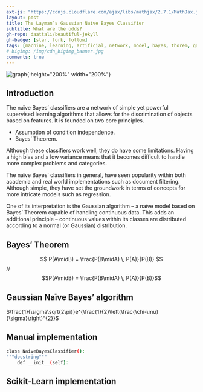 ```yaml
---
ext-js: "https://cdnjs.cloudflare.com/ajax/libs/mathjax/2.7.1/MathJax.js?config=TeX-MML-AM_CHTML"
layout: post
title: The Layman’s Gaussian Naïve Bayes Classifier
subtitle: What are the odds?
gh-repo: daattali/beautiful-jekyll
gh-badge: [star, fork, follow]
tags: [machine, learning, artificial, network, model, bayes, thorem, gauss]
# bigimg: /img/cdn_bigimg_banner.jpg
comments: true
---
```

<script src="https://polyfill.io/v3/polyfill.min.js?features=es6"></script>
<script id="MathJax-script" async src="https://cdn.jsdelivr.net/npm/mathjax@3/es5/tex-mml-chtml.js"></script>

<img id="cdn_census_area" src="/img/gaussian_header.png" alt="graph">{:height="200%" width="200%"}

## Introduction

The naïve Bayes’ classifiers are a network of simple yet powerful supervised learning algorithms that allows for the discrimination of objects based on features. It is founded on two core principles.

* Assumption of condition independence.
* Bayes’ Theorem.

Although these classifiers work well, they do have some limitations. Having a high bias and a low variance means that it becomes difficult to handle more complex problems and categories.

The naïve Bayes’ classifiers in general, have seen popularity within both academia and real world implementations such as document filtering. Although simple, they have set the groundwork in terms of concepts for more intricate models such as regression.

One of its interpretation is the Gaussian algorithm – a naïve model based on Bayes’ Theorem capable of handling continuous data. This adds an additional principle – continuous values within its classes are distributed according to a normal (or Gaussian) distribution.

## Bayes’ Theorem

$$ P(A\midB) = \frac{P(B\midA) \, P(A)}{P(B)} $$
//
$$P(A\midB) = \frac{P(B\midA) \, P(A)}{P(B)}$$

## Gaussian Naïve Bayes’ algorithm

$\frac{1}{\sigma\sqrt{2\pi}}e^{\frac{1}{2}\left(\frac{\chi-\mu}{\sigma}\right)^{2}}$

## Manual implementation



```bash
class NaiveBayesClassifier():
"""docstring"""
    def __init__(self):
```

## Scikit-Learn implementation
